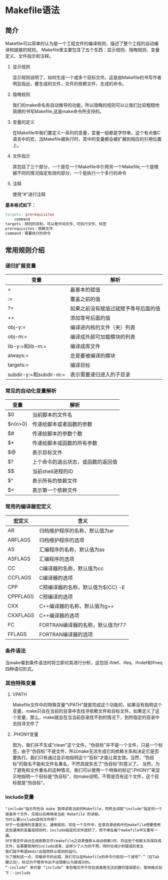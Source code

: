 # Makefile语法

## 简介

Makefile可以简单的认为是一个工程文件的编译规则，描述了整个工程的自动编译和链接的规则。
Makefile里主要包含了五个东西：显示规则、隐晦规则、变量定义、文件指示和注释。

1. 显示规则

	显示规则说明了，如何生成一个或多个目标文件。这是由Makefile的书写作者明显指出，要生成的文件，文件的依赖文件，生成的命令。

2. 隐晦规则

	我们的make命名有自动推导的功能，所以隐晦的规则可以让我们比较粗糙地简陋的书写Makefile,这是make命令所支持的。

3. 变量的定义

	在Makefile中我们要定义一系列的变量，变量一般都是字符串，这个有点像C语言中的宏，当Makefile被执行时，其中的变量都会被扩展到相应的引用位置上。

4. 文件指示

	其包括了三个部分，一个是在一个Makefile中引用另一个Makefile,一个是根据不同的情况指定有效的部分，一个是执行一个多行的命令

5. 注释

	使用“#”进行注释

**基本格式如下：**

```makefile
targets: prerequisites
	command
targets：规则的目标，可以是中间文件、可执行文件、标签
prerequisites：依赖文件
command：需要执行的命令
```

## 常用规则介绍

### 递归扩展变量

|变量|解析|
|---|---|
|=|最基本的赋值|
|:=|覆盖之前的值|
|?=|如果之前没有赋值过就赋予等号后面的值|
|+=|添加等号后面的值|
|obj-y:=|编译进内核的文件（夹）列表|
|obj-m:=|编译成外部可加载模块的列表|
|lib-y:=和lib-m:=|编译成库文件|
|always:=|总是要被编译的模块|
|targets:=|编译目标|
|subdir-y:=和subdir-m:=|表示需要递归进入的子目录|

### 常见的自动化变量解析

|变量|解析|
|---|---|
|$0|当前脚本的文件名|
|$n(n>0)|传递给脚本或者函数的参数|
|$#|传递给脚本的参数个数|
|$\*|传递给脚本或函数的所有参数|
|$@|表示目标文件|
|$\?|上个命令的退出状态，或函数的返回值|
|$\$|当前shell进程的ID|
|$^|表示所有的依赖文件|
|$<|表示第一个依赖文件|

### 常用的编译器宏定义

|宏定义|含义|
|---|---|
|AR|归档维护程序的名称，默认值为ar|
|ARFLAGS|归档维护程序的选项|
|AS|汇编程序的名称，默认值为as|
|ASFLAGS|汇编程序的选项|
|CC|C编译器的名称，默认值为cc|
|CCFLAGS|C编译器的选项|
|CPP|C预编译器的名称，默认值为$(CC) -E|
|CPPFLAGS|C预编译的选项|
|CXX|C++编译器的名称，默认值为g++|
|CXXFLAGS|C++编译器的选项|
|FC|FORTRAN编译器的名称，默认值为f77|
|FFLAGS|FORTRAN编译器的选项|

### 条件语法

当make看到条件语法时将⽴即对其进⾏分析，这包括 ifdef、ifeq、ifndef和ifneq四种语句形式。

### 其他特殊变量

1. VPATH

	Makefile文件中的特殊变量“VPATH”就是完成这个功能的，如果没有指明这个变量，make只会在当前的目录中去找寻依赖文件和目标文件。如果定义了这个变量，那么，make就会在当当前目录找不到的情况下，到所指定的目录中去找寻文件了

2. .PHONY变量

	因为，我们并不生成“clean”这个文件。“伪目标”并不是一个文件，只是一个标签，由于“伪目标”不是文件，所以make无法生成它的依赖关系和决定它是否要执行。我们只有通过显示地指明这个“目标”才能让其生效。当然，“伪目标”的取名不能和文件名重名，不然其就失去了“伪目标”的意义了。
	当然，为了避免和文件重名的这种情况，我们可以使用一个特殊的标记“.PHONY”来显示地指明一个目标是“伪目标”，向make说明，不管是否有这个文件，这个目标就是“伪目标”。

### include变量

	"include"指示符告诉 make 暂停读取当前的Makefile，而转去读取"include"指定的一个或者多个文件，完成以后再继续当前 Makefile 的读取。
	为什么要include其他文件呢?
	对于一些通用的变量定义、通用规则，写在一个文件中，任意目录结构中的makefile想要使用这些通用的变量或规则时，include指定的文件就好了，而不用在每个makefile中又重写一遍。
	对于源文件自动生成依赖文件(makefile之目录搜索＆自动依赖)时，将这些个依赖关系保存成文件，在需要使用时include进来，这样少了人为的干预，同时也减少的错误的发生
	我们就不希望mkdir出错而终止规则的运行。
	为了做到这一点，忽略命令的出错，我们可以在Makefile的命令行前加一个减号“-”（在Tab键之后），标记为不管命令出不出错都认为是成功的。
	“-include” 来代替 “include” 来忽略文件不存在或者是无法创建的错误提示，使用格式如下：-include


